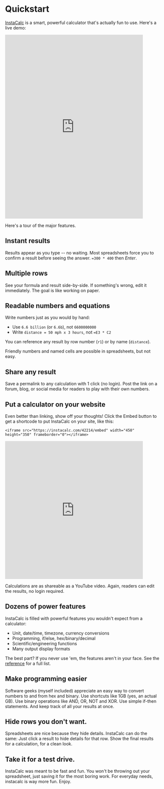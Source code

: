 # Quickstart

[InstaCalc](https://instacalc.com) is a smart, powerful calculator that's actually fun to use. Here's a live demo:

<iframe src="https://instacalc.com/57627/embed" width="450" height="600" frameborder="0"></iframe>

Here's a tour of the major features.

## Instant results

Results appear as you type -- no waiting. Most spreadsheets force you to confirm a result before seeing the answer. `=300 * 400` then *Enter*.

## Multiple rows

See your formula and result side-by-side. If something's wrong, edit it immediately. The goal is like working on paper.

## Readable numbers and equations

Write numbers just as you would by hand:

* Use `6.6 billion` (or `6.6b`), not `6600000000`
* Write `distance = 50 mph x 3 hours`, not `=E3 * C2`

You can reference any result by row number (`r1`) or by name (`distance`).

Friendly numbers and named cells are possible in spreadsheets, but not easy.

## Share any result

Save a permalink to any calculation with 1 click (no login). Post the link on a forum, blog, or social media for readers to play with their own numbers.

## Put a calculator on your website

Even better than linking, show off your thoughts! Click the Embed button to get a shortcode to put InstaCalc on your site, like this:

```
<iframe src="https://instacalc.com/42214/embed" width="450" height="350" frameborder="0"></iframe>
```

<iframe src="https://instacalc.com/42214/embed" width="450" height="450" frameborder="0"></iframe>

Calculations are as shareable as a YouTube video. Again, readers can edit the results, no login required.

## Dozens of power features

InstaCalc is filled with powerful features you wouldn't expect from a calculator:

* Unit, date/time, timezone, currency conversions
* Programming, if/else, hex/binary/decimal
* Scientific/engineering functions
* Many output display formats

The best part? If you never use 'em, the features aren't in your face. See the [reference](/reference.html) for a full list.

## Make programming easier

Software geeks (myself included) appreciate an easy way to convert numbers to and from hex and binary. Use shortcuts like 1GB (yes, an actual GB). Use binary operations like AND, OR, NOT and XOR. Use simple if-then statements. And keep track of all your results at once.

## Hide rows you don't want.

Spreadsheets are nice because they hide details. InstaCalc can do the same: Just click a result to hide details for that row. Show the final results for a calculation, for a clean look.

## Take it for a test drive.

InstaCalc was meant to be fast and fun. You won't be throwing out your spreadsheet, just saving it for the most boring work. For everyday needs, instacalc is way more fun. Enjoy.
